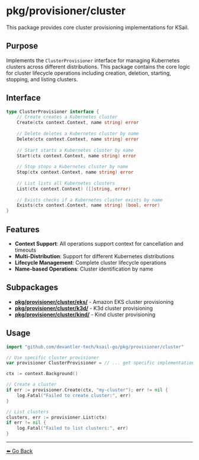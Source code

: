 # pkg/provisioner/cluster

This package provides core cluster provisioning implementations for KSail.

## Purpose

Implements the `ClusterProvisioner` interface for managing Kubernetes clusters across different distributions. This package contains the core logic for cluster lifecycle operations including creation, deletion, starting, stopping, and listing clusters.

## Interface

```go
type ClusterProvisioner interface {
    // Create creates a Kubernetes cluster
    Create(ctx context.Context, name string) error
    
    // Delete deletes a Kubernetes cluster by name
    Delete(ctx context.Context, name string) error
    
    // Start starts a Kubernetes cluster by name
    Start(ctx context.Context, name string) error
    
    // Stop stops a Kubernetes cluster by name
    Stop(ctx context.Context, name string) error
    
    // List lists all Kubernetes clusters
    List(ctx context.Context) ([]string, error)
    
    // Exists checks if a Kubernetes cluster exists by name
    Exists(ctx context.Context, name string) (bool, error)
}
```

## Features

- **Context Support**: All operations support context for cancellation and timeouts
- **Multi-Distribution**: Support for different Kubernetes distributions
- **Lifecycle Management**: Complete cluster lifecycle operations
- **Name-based Operations**: Cluster identification by name

## Subpackages

- **[pkg/provisioner/cluster/eks/](./eks/README.md)** - Amazon EKS cluster provisioning
- **[pkg/provisioner/cluster/k3d/](./k3d/README.md)** - K3d cluster provisioning
- **[pkg/provisioner/cluster/kind/](./kind/README.md)** - Kind cluster provisioning

## Usage

```go
import "github.com/devantler-tech/ksail-go/pkg/provisioner/cluster"

// Use specific cluster provisioner
var provisioner ClusterProvisioner = // ... get specific implementation

ctx := context.Background()

// Create a cluster
if err := provisioner.Create(ctx, "my-cluster"); err != nil {
    log.Fatal("Failed to create cluster:", err)
}

// List clusters
clusters, err := provisioner.List(ctx)
if err != nil {
    log.Fatal("Failed to list clusters:", err)
}
```

---

[⬅️ Go Back](../README.md)
